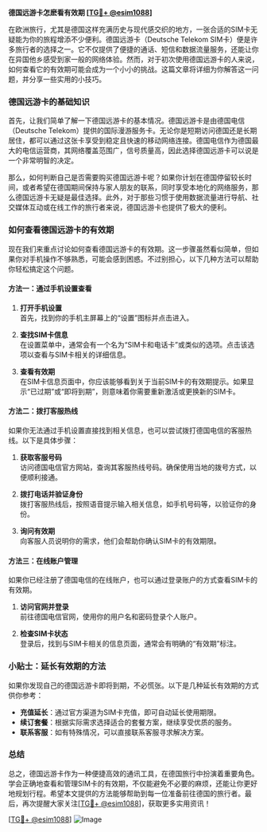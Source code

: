 **德国远游卡怎麽看有效期 [[TG💪+ @esim1088](https://t.me/s/esim1088)]**

在欧洲旅行，尤其是德国这样充满历史与现代感交织的地方，一张合适的SIM卡无疑能为你的旅程增添不少便利。德国远游卡（Deutsche Telekom SIM卡）便是许多旅行者的选择之一。它不仅提供了便捷的通话、短信和数据流量服务，还能让你在异国他乡感受到家一般的网络体验。然而，对于初次使用德国远游卡的人来说，如何查看它的有效期可能会成为一个小小的挑战。这篇文章将详细为你解答这一问题，并分享一些实用的小技巧。

### 德国远游卡的基础知识

首先，让我们简单了解一下德国远游卡的基本情况。德国远游卡是由德国电信（Deutsche Telekom）提供的国际漫游服务卡。无论你是短期访问德国还是长期居住，都可以通过这张卡享受到稳定且快速的移动网络连接。德国电信作为德国最大的电信运营商，其网络覆盖范围广，信号质量高，因此选择德国远游卡可以说是一个非常明智的决定。

那么，如何判断自己是否需要购买德国远游卡呢？如果你计划在德国停留较长时间，或者希望在德国期间保持与家人朋友的联系，同时享受本地化的网络服务，那么德国远游卡无疑是最佳选择。此外，对于那些习惯于使用数据流量进行导航、社交媒体互动或在线工作的旅行者来说，德国远游卡也提供了极大的便利。

### 如何查看德国远游卡的有效期

现在我们来重点讨论如何查看德国远游卡的有效期。这一步骤虽然看似简单，但如果你对手机操作不够熟悉，可能会感到困惑。不过别担心，以下几种方法可以帮助你轻松搞定这个问题。

#### 方法一：通过手机设置查看

1. **打开手机设置**  
   首先，找到你的手机主屏幕上的“设置”图标并点击进入。

2. **查找SIM卡信息**  
   在设置菜单中，通常会有一个名为“SIM卡和电话卡”或类似的选项。点击该选项以查看与SIM卡相关的详细信息。

3. **查看有效期**  
   在SIM卡信息页面中，你应该能够看到关于当前SIM卡的有效期提示。如果显示“已过期”或“即将到期”，则意味着你需要重新激活或更换新的SIM卡。

#### 方法二：拨打客服热线

如果你无法通过手机设置直接找到相关信息，也可以尝试拨打德国电信的客服热线。以下是具体步骤：

1. **获取客服号码**  
   访问德国电信官方网站，查询其客服热线号码。确保使用当地的拨号方式，以便顺利接通。

2. **拨打电话并验证身份**  
   拨打客服热线后，按照语音提示输入相关信息，如手机号码等，以验证你的身份。

3. **询问有效期**  
   向客服人员说明你的需求，他们会帮助你确认SIM卡的有效期限。

#### 方法三：在线账户管理

如果你已经注册了德国电信的在线账户，也可以通过登录账户的方式查看SIM卡的有效期。

1. **访问官网并登录**  
   前往德国电信官网，使用你的用户名和密码登录个人账户。

2. **检查SIM卡状态**  
   登录后，找到与SIM卡相关的信息页面，通常会有明确的“有效期”标注。

### 小贴士：延长有效期的方法

如果你发现自己的德国远游卡即将到期，不必慌张。以下是几种延长有效期的方式供你参考：

- **充值延长**：通过官方渠道为SIM卡充值，即可自动延长使用期限。
- **续订套餐**：根据实际需求选择适合的套餐方案，继续享受优质的服务。
- **联系客服**：如有特殊情况，可以直接联系客服寻求解决方案。

### 总结

总之，德国远游卡作为一种便捷高效的通讯工具，在德国旅行中扮演着重要角色。学会正确地查看和管理SIM卡的有效期，不仅能避免不必要的麻烦，还能让你更好地规划行程。希望本文提供的方法能够帮助到每一位准备前往德国的旅行者。最后，再次提醒大家关注[[TG💪+ @esim1088](https://t.me/s/esim1088)]，获取更多实用资讯！

[[TG💪+ @esim1088](https://t.me/s/esim1088)] 
![Image](https://i.postimg.cc/4NQfJmqS/Snipaste-2025-05-13-00-14-12.png)